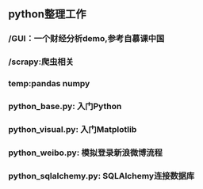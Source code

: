 ##  python整理工作

 

### /GUI：一个财经分析demo,参考自慕课中国

### /scrapy:爬虫相关

### temp:pandas numpy   

### python_base.py: 入门Python

### python_visual.py: 入门Matplotlib

### python_weibo.py: 模拟登录新浪微博流程

### python_sqlalchemy.py: SQLAlchemy连接数据库

